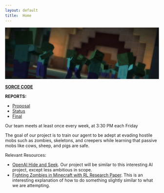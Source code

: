 ```yaml
---
layout: default
title:  Home
---
```


![](ezgif.com-gif-maker.gif)

**[SORCE CODE](https://github.com/rayoh123/Moobloom)**

**REPORTS:**

- [Proposal](proposal.html)
- [Status](status.html)
- [Final](final.html)

Our team meets at least once every week, at 3:30 PM each Friday

The goal of our project is to train our agent to be adept at evading hostile mobs such as zombies, 
skeletons, and creepers while learning that passive mobs like cows, sheep, and pigs are safe.


Relevant Resources:
- [OpenAI Hide and Seek](https://www.youtube.com/watch?v=Lu56xVlZ40M). Our project will be similar to this interesting 
AI project, except less ambitious in scope. 
- [Fighting Zombies in Minecraft with RL Research Paper](http://cs229.stanford.edu/proj2016/report/UdagawaLeeNarasimhan-FightingZombiesInMinecraftWithDeepReinforcementLearning-report.pdf). 
This is an interesting explanation of how to do something slightly similar to what we are attempting.

[quickref]: https://github.com/mundimark/quickrefs/blob/master/HTML.md
